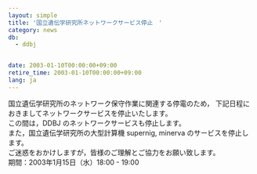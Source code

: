 ```yaml
---
layout: simple
title: '国立遺伝学研究所ネットワークサービス停止　'
category: news
db:
  - ddbj


date: 2003-01-10T00:00:00+09:00
retire_time: 2003-01-10T00:00:00+09:00
lang: ja
---
```


国立遺伝学研究所のネットワーク保守作業に関連する停電のため， 下記日程におきましてネットワークサービスを停止いたします。<br>この間は，DDBJ のネットワークサービスも停止します。<br>また，国立遺伝学研究所の大型計算機 supernig, minerva のサービスを停止します。<br>ご迷惑をおかけしますが，皆様のご理解とご協力をお願い致します。<br>期間：2003年1月15日（水）18:00 - 19:00
